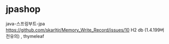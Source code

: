 # jpashop
java-스프링부트-jpa
https://github.com/skarltjr/Memory_Write_Record/issues/10
H2 db (1.4.199버전유의) , thymeleaf
